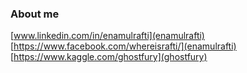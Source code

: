 ### About me
  [www.linkedin.com/in/enamulrafti](enamulrafti)
  [https://www.facebook.com/whereisrafti/](enamulrafti)
  [https://www.kaggle.com/ghostfury](ghostfury)

